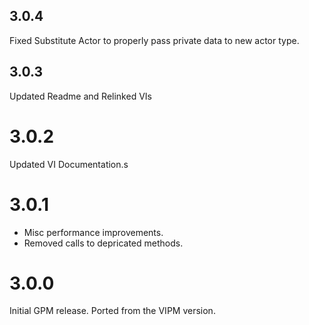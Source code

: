 ## 3.0.4

Fixed Substitute Actor to properly pass private data to new actor type.

## 3.0.3

Updated Readme and Relinked VIs

# 3.0.2

Updated VI Documentation.s

# 3.0.1

* Misc performance improvements.
* Removed calls to depricated methods.

# 3.0.0

Initial GPM release. Ported from the VIPM version.